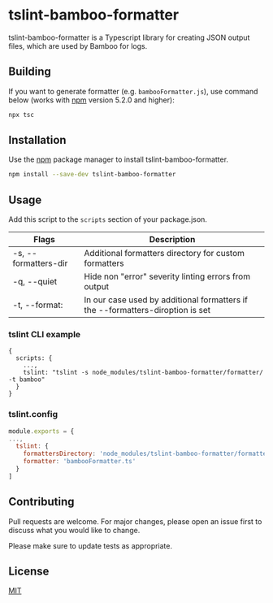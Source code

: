 # tslint-bamboo-formatter

tslint-bamboo-formatter is a Typescript library for creating JSON output files, which are used by Bamboo for logs.

## Building
If you want to generate formatter (e.g. `bambooFormatter.js`), use command below (works with [npm](https://github.com/npm/npm/releases/tag/v5.2.0) version 5.2.0 and higher):

```bash
npx tsc
```

## Installation

Use the [npm](https://www.npmjs.com/package/tslint-bamboo-formatter) package manager to install tslint-bamboo-formatter.

```bash
npm install --save-dev tslint-bamboo-formatter
```

## Usage

Add this script to the `scripts` section of your package.json.

| Flags  | Description  |
|---|---|
| -s, --formatters-dir  | Additional formatters directory for custom formatters  |
| -q, --quiet  | Hide non "error" severity linting errors from output  |
| -t, --format: |  In our case used by additional formatters if the --formatters-diroption is set |

### tslint CLI example

```
{
  scripts: {
    ...,
    tslint: "tslint -s node_modules/tslint-bamboo-formatter/formatter/ -t bamboo"
  }
}
```

### tslint.config

```js
module.exports = {
...,
  tslint: {
    formattersDirectory: 'node_modules/tslint-bamboo-formatter/formatters/',
    formatter: 'bambooFormatter.ts'
  }
]

```

## Contributing
Pull requests are welcome. For major changes, please open an issue first to discuss what you would like to change.

Please make sure to update tests as appropriate.

## License
[MIT](https://choosealicense.com/licenses/mit/)
